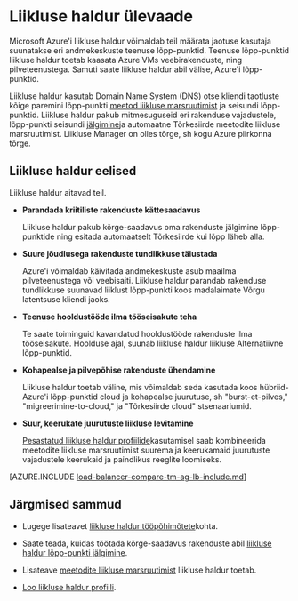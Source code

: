 <properties
    pageTitle="Mis on liikluse haldur | Microsoft Azure'i"
    description="See artikkel aitab teil mõista, mis on liikluse haldur ja kas see on õige liikluse marsruutimise valik rakenduse"
    services="traffic-manager"
    documentationCenter=""
    authors="sdwheeler"
    manager="carmonm"
    editor=""
/>
<tags
    ms.service="traffic-manager"
    ms.devlang="na"
    ms.topic="article"
    ms.tgt_pltfrm="na"
    ms.workload="infrastructure-services"
    ms.date="10/11/2016"
    ms.author="sewhee"
/>

# <a name="overview-of-traffic-manager"></a>Liikluse haldur ülevaade

Microsoft Azure'i liikluse haldur võimaldab teil määrata jaotuse kasutaja suunatakse eri andmekeskuste teenuse lõpp-punktid. Teenuse lõpp-punktid liikluse haldur toetab kaasata Azure VMs veebirakenduste, ning pilveteenustega. Samuti saate liikluse haldur abil välise, Azure'i lõpp-punktid.

Liikluse haldur kasutab Domain Name System (DNS) otse kliendi taotluste kõige paremini lõpp-punkti [meetod liikluse marsruutimist](traffic-manager-routing-methods.md) ja seisundi lõpp-punktid. Liikluse haldur pakub mitmesuguseid eri rakenduse vajadustele, lõpp-punkti seisundi [jälgimine](traffic-manager-monitoring.md)ja automaatne Tõrkesiirde meetodite liikluse marsruutimist. Liikluse Manager on olles tõrge, sh kogu Azure piirkonna tõrge.

## <a name="traffic-manager-benefits"></a>Liikluse haldur eelised

Liikluse haldur aitavad teil.

- **Parandada kriitiliste rakenduste kättesaadavus**

    Liikluse haldur pakub kõrge-saadavus oma rakenduste jälgimine lõpp-punktide ning esitada automaatselt Tõrkesiirde kui lõpp läheb alla.

- **Suure jõudlusega rakenduste tundlikkuse täiustada**

    Azure'i võimaldab käivitada andmekeskuste asub maailma pilveteenustega või veebisaiti. Liikluse haldur parandab rakenduse tundlikkuse suunavad liiklust lõpp-punkti koos madalaimate Võrgu latentsuse kliendi jaoks.

- **Teenuse hooldustööde ilma tööseisakute teha**

    Te saate toiminguid kavandatud hooldustööde rakenduste ilma tööseisakute. Hoolduse ajal, suunab liikluse haldur liikluse Alternatiivne lõpp-punktid.

- **Kohapealse ja pilvepõhise rakenduste ühendamine**

    Liikluse haldur toetab väline, mis võimaldab seda kasutada koos hübriid-Azure'i lõpp-punktid cloud ja kohapealse juurutuse, sh "burst-et-pilves," "migreerimine-to-cloud," ja "Tõrkesiirde cloud" stsenaariumid.

- **Suur, keerukate juurutuste liikluse levitamine**

    [Pesastatud liikluse haldur profiilide](traffic-manager-nested-profiles.md)kasutamisel saab kombineerida meetodite liikluse marsruutimist suurema ja keerukamaid juurutuste vajadustele keerukaid ja paindlikus reeglite loomiseks.

[AZURE.INCLUDE [load-balancer-compare-tm-ag-lb-include.md](../../includes/load-balancer-compare-tm-ag-lb-include.md)]

## <a name="next-steps"></a>Järgmised sammud

- Lugege lisateavet [liikluse haldur tööpõhimõtete](traffic-manager-how-traffic-manager-works.md)kohta.

- Saate teada, kuidas töötada kõrge-saadavus rakenduste abil [liikluse haldur lõpp-punkti jälgimine](traffic-manager-monitoring.md).

- Lisateave [meetodite liikluse marsruutimist](traffic-manager-routing-methods.md) liikluse haldur toetab.

- [Loo liikluse haldur profiili](traffic-manager-manage-profiles.md).

